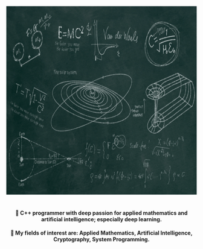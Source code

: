 <div align="center">
  <img src="https://github.com/AndryRafam/andryrafam/blob/main/Maths.gif" width="900" height="500"/>
</div>
</br>

  <h4 align="center"> 🌴 C++ programmer with deep passion for applied mathematics and artificial intelligence; especially deep learning.</h4>
  <h4 align="center"> 👀 My fields of interest are: Applied Mathematics, Artificial Intelligence, Cryptography, System Programming.</h4>
<!--
<div align="center">
  <img src="https://github.com/devicons/devicon/blob/master/icons/cplusplus/cplusplus-plain.svg" width="50" height="50"/> &nbsp&nbsp <img src="https://github.com/devicons/devicon/blob/master/icons/python/python-original.svg" width="50" height="50"/> &nbsp&nbsp <img src="https://github.com/devicons/devicon/blob/master/icons/debian/debian-plain.svg" width="50" height="50"/> &nbsp&nbsp <img src="https://github.com/devicons/devicon/blob/master/icons/ubuntu/ubuntu-plain.svg" width="50" height="50"/> &nbsp&nbsp <img src="https://github.com/AndryRafam/andryrafam/blob/main/Keras_logo.svg.png" width="45" height="45"/> &nbsp&nbsp <img src="https://github.com/devicons/devicon/blob/master/icons/tensorflow/tensorflow-original.svg" width="45" height="45"/> &nbsp&nbsp <img src="https://github.com/devicons/devicon/blob/master/icons/vim/vim-original.svg" width="45" height="45"/> &nbsp&nbsp <img src="https://github.com/devicons/devicon/blob/master/icons/vscode/vscode-original.svg" width="45" height="45"/> &nbsp&nbsp <img src="https://github.com/AndryRafam/andryrafam/blob/main/geany.png" width="45" height="45"/> &nbsp&nbsp <img src="https://github.com/devicons/devicon/blob/master/icons/jupyter/jupyter-original.svg" width="45" height="45">
</div>
-->
